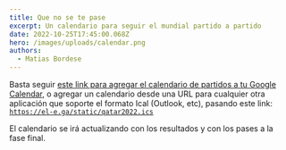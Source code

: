 ```yaml
---
title: Que no se te pase
excerpt: Un calendario para seguir el mundial partido a partido
date: 2022-10-25T17:45:00.068Z
hero: /images/uploads/calendar.png
authors:
  - Matias Bordese
---
```


Basta seguir [este link para agregar el calendario de partidos a tu Google Calendar](https://www.google.com/calendar/render?cid=webcal://https://el-e.ga/static/qatar2022.ics), o agregar un calendario desde una URL para cualquier otra aplicación que soporte el formato Ical (Outlook, etc), pasando este link:  
[`https://el-e.ga/static/qatar2022.ics`](https://el-e.ga/static/qatar2022.ics)

El calendario se irá actualizando con los resultados y con los pases a la fase final.